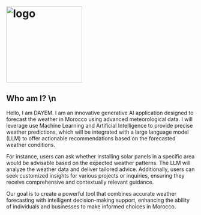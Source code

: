# <img width="202" alt="logo" src="https://github.com/arthur-samuel-thinkai/dayem/assets/170200420/0b5097f4-cd82-4ca9-b1a3-8d19bfb48d10">

## Who am I? \n
Hello, I am DAYEM.
I am an innovative generative AI application designed to forecast the weather in Morocco using advanced meteorological data. I will leverage use Machine Learning and Artificial Intelligence to provide precise weather predictions, which will be integrated with a large language model (LLM) to offer actionable recommendations based on the forecasted weather conditions.

For instance, users can ask whether installing solar panels in a specific area would be advisable based on the expected weather patterns. The LLM will analyze the weather data and deliver tailored advice. Additionally, users can seek customized insights for various projects or inquiries, ensuring they receive comprehensive and contextually relevant guidance.

Our goal is to create a powerful tool that combines accurate weather forecasting with intelligent decision-making support, enhancing the ability of individuals and businesses to make informed choices in Morocco.



